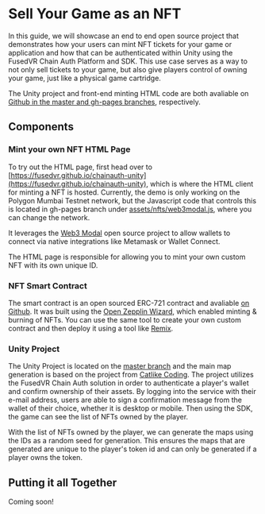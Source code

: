 # Sell Your Game as an NFT

In this guide, we will showcase an end to end open source project that demonstrates how your users can mint NFT tickets for your game or application and how that can be authenticated within Unity using the FusedVR Chain Auth Platform and SDK. This use case serves as a way to not only sell tickets to your game, but also give players control of owning your game, just like a physical game cartridge. 

The Unity project and front-end minting HTML code are both avaliable on [Github in the master and gh-pages branches](https://github.com/FusedVR/chainauth-unity), respectively. 

## Components

### Mint your own NFT HTML Page

To try out the HTML page, first head over to [https://fusedvr.github.io/chainauth-unity](https://fusedvr.github.io/chainauth-unity), which is where the HTML client for minting a NFT is hosted. Currently, the demo is only working on the Polygon Mumbai Testnet network, but the Javascript code that controls this is located in gh-pages branch under [assets/nfts/web3modal.js](https://github.com/FusedVR/chainauth-unity/blob/gh-pages/assets/nfts/web3modal.js), where you can change the network.

It leverages the [Web3 Modal](https://github.com/WalletConnect/web3modal) open source project to allow wallets to connect via native integrations like Metamask or Wallet Connect.  

The HTML page is responsible for allowing you to mint your own custom NFT with its own unique ID. 

### NFT Smart Contract

The smart contract is an open sourced ERC-721 contract and avaliable [on Github](https://github.com/FusedVR/chainauth-unity/blob/gh-pages/chainnft.sol). It was built using the [Open Zepplin Wizard](https://docs.openzeppelin.com/contracts/4.x/wizard), which enabled minting & burning of NFTs. You can use the same tool to create your own custom contract and then deploy it using a tool like [Remix](https://remix-project.org/). 

### Unity Project

The Unity Project is located on the [master branch](https://github.com/FusedVR/chainauth-unity/tree/master) and the main map generation is based on the project from [Catlike Coding](https://catlikecoding.com/unity/tutorials/hex-map/). The project utilizes the FusedVR Chain Auth solution in order to authenticate a player's wallet and confirm ownership of their assets. By logging into the service with their e-mail address, users are able to sign a confirmation message from the wallet of their choice, whether it is desktop or mobile. Then using the SDK, the game can see the list of NFTs owned by the player. 

With the list of NFTs owned by the player, we can generate the maps using the IDs as a random seed for generation. This ensures the maps that are generated are unique to the player's token id and can only be generated if a player owns the token. 

## Putting it all Together

Coming soon!
 